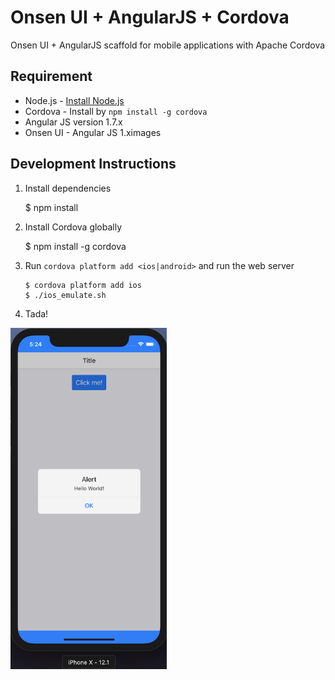 Onsen UI + AngularJS + Cordova
====

Onsen UI + AngularJS scaffold for mobile applications with Apache Cordova

## Requirement

 * Node.js - [Install Node.js](http://nodejs.org)
 * Cordova - Install by `npm install -g cordova`
 * Angular JS version 1.7.x
 * Onsen UI - Angular JS 1.ximages

## Development Instructions

1. Install dependencies

    $ npm install

2. Install Cordova globally

    $ npm install -g cordova

3. Run `cordova platform add <ios|android>` and run the web server

    ```
    $ cordova platform add ios
    $ ./ios_emulate.sh
    ```
    
4. Tada!

 <img src="https://raw.githubusercontent.com/allnash/onsenui-cordova-angularjs/master/images/screenshot.png" width="250">

